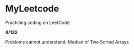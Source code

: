MyLeetcode
==========

Practicing coding on LeetCode


**4/132**

Problems cannot understand:
	Median of Two Sorted Arrays
